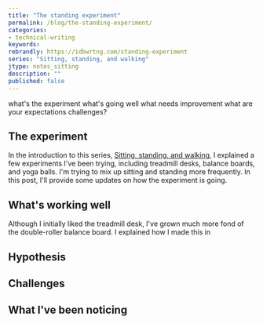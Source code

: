```yaml
---
title: "The standing experiment"
permalink: /blog/the-standing-experiment/
categories:
- technical-writing
keywords:
rebrandly: https://idbwrtng.com/standing-experiment
series: "Sitting, standing, and walking"
jtype: notes_sitting
description: ""
published: false
---
```


what's the experiment
what's going well
what needs improvement
what are your expectations
challenges?

## The experiment

In the introduction to this series, [Sitting, standing, and walking](/blog/sitting-standing-walking-introduction/), I explained a few experiments I've been trying, including treadmill desks, balance boards, and yoga balls. I'm trying to mix up sitting and standing more frequently. In this post, I'll provide some updates on how the experiment is going.

## What's working well

Although I initially liked the treadmill desk, I've grown much more fond of the double-roller balance board. I explained how I made this in 

## Hypothesis

## Challenges

## What I've been noticing